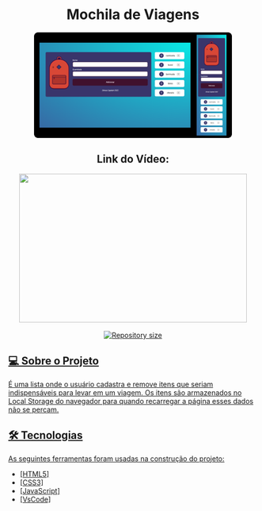 <h1 align="center">
    Mochila de Viagens 
</h1>

<p align="center" style="display: flex; align-items: flex-start; justify-content: center;">
  <img alt="PROJECT" title="#PROJECT" src="https://raw.githubusercontent.com/dimascapelari/mochilaViagem/main/img/mochila2.png" width="400px">
</p>


<h2 align="center" style="display: flex; align-items: flex-start; justify-content: center;">
    Link do Vídeo: <a href="https://www.loom.com/share/88d3af6505c941848355a66cf9c3b674"</a>
</h2>

<p align="center">
  <img width="460" height="300" src="https://www.loom.com/share/88d3af6505c941848355a66cf9c3b674">
</p>


<p align="center">
  <img alt="Repository size" src="https://img.shields.io/static/v1?label=Last%20commit&message=April&color=yellowgreen&style=for-the-badge&logo=Slack">
</p>

## 💻 Sobre o Projeto

É uma lista onde o usuário cadastra e remove itens que seriam indispensáveis para levar em um viagem. Os itens são armazenados no Local Storage do navegador para quando recarregar a página esses dados não se percam.


## 🛠 Tecnologias

As seguintes ferramentas foram usadas na construção do projeto:

- [HTML5]
- [CSS3]
- [JavaScript]
- [VsCode]
